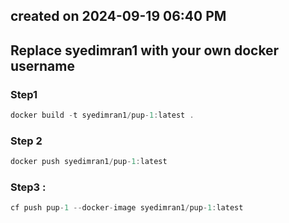 ## created on 2024-09-19 06:40 PM

## Replace syedimran1 with your own docker username

### Step1

```js
docker build -t syedimran1/pup-1:latest .
```

### Step 2

```js
docker push syedimran1/pup-1:latest
```

### Step3 :

```js
cf push pup-1 --docker-image syedimran1/pup-1:latest
```
